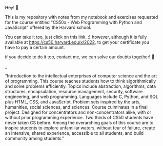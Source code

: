 Hey! 🖖

This is my repository with notes from my notebook and exercises requested for the course entitled "CS50x - Web Programming with Python and JavaScript" offered by the Harvard school.

You can take it too, just click on this link. :) however, although it is fully available at <https://cs50.harvard.edu/x/2022>, to get your certificate you have to pay a certain amount. 

if you decide to do it too, contact me, we can solve our doubts together! 👊

_

"Introduction to the intellectual enterprises of computer science and the art of programming. This course teaches students how to think algorithmically and solve problems efficiently. Topics include abstraction, algorithms, data structures, encapsulation, resource management, security, software engineering, and web programming. Languages include C, Python, and SQL plus HTML, CSS, and JavaScript. Problem sets inspired by the arts, humanities, social sciences, and sciences. Course culminates in a final project. Designed for concentrators and non-concentrators alike, with or without prior programming experience. Two thirds of CS50 students have never taken CS before. Among the overarching goals of this course are to inspire students to explore unfamiliar waters, without fear of failure, create an intensive, shared experience, accessible to all students, and build community among students."
